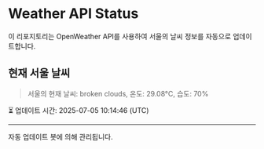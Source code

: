 
# Weather API Status

이 리포지토리는 OpenWeather API를 사용하여 서울의 날씨 정보를 자동으로 업데이트합니다.

## 현재 서울 날씨
> 서울의 현재 날씨: broken clouds, 온도: 29.08°C, 습도: 70%

⏳ 업데이트 시간: 2025-07-05 10:14:46 (UTC)

---
자동 업데이트 봇에 의해 관리됩니다.
